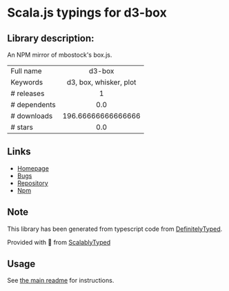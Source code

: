
# Scala.js typings for d3-box


## Library description:
An NPM mirror of mbostock's box.js.

|                    |                 |
| ------------------ | :-------------: |
| Full name          | d3-box |
| Keywords           | d3, box, whisker, plot |
| # releases         | 1 |
| # dependents       | 0.0 |
| # downloads        | 196.66666666666666 |
| # stars            | 0.0 |

## Links
- [Homepage](https://github.com/JacksonGariety/d3-box#readme)
- [Bugs](https://github.com/JacksonGariety/d3-box/issues)
- [Repository](https://github.com/JacksonGariety/d3-box)
- [Npm](https://www.npmjs.com/package/d3-box)
    


## Note
This library has been generated from typescript code from [DefinitelyTyped](https://definitelytyped.org).

Provided with :purple_heart: from [ScalablyTyped](https://github.com/oyvindberg/ScalablyTyped)

## Usage
See [the main readme](../../readme.md) for instructions.


